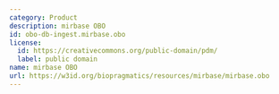 ```yaml
---
category: Product
description: mirbase OBO
id: obo-db-ingest.mirbase.obo
license:
  id: https://creativecommons.org/public-domain/pdm/
  label: public domain
name: mirbase OBO
url: https://w3id.org/biopragmatics/resources/mirbase/mirbase.obo
---
```

